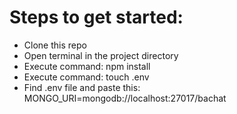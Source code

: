 # Steps to get started:

- Clone this repo
- Open terminal in the project directory
- Execute command: npm install
- Execute command: touch .env
- Find .env file and paste this: MONGO_URI=mongodb://localhost:27017/bachat
